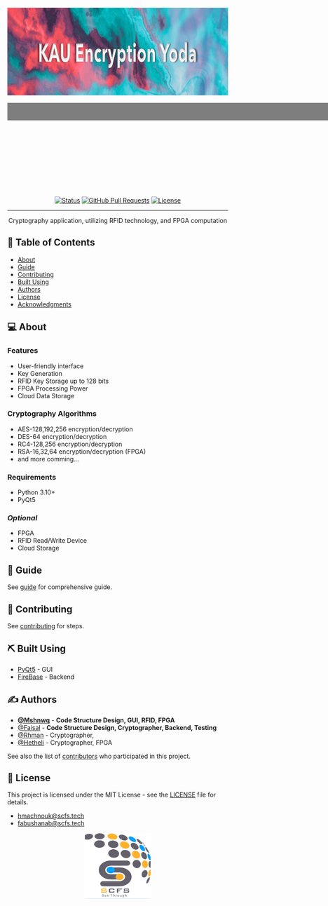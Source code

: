 <p align="center">
  <a href="" rel="noopener">
    <img width=2000px height=200px src="assets/images/KAU E Y.jpeg" alt="Project logo">
    <div style="background-image: url('https://github.com/Mshnwq/Encryption-Application/blob/main/assets/images/KAU E Y.jpeg');
                background-size: cover;
                background-position: center;
                width: 2000px;
                height: 200px;
                display: inline-block;">
      <h3 align="center" style="margin: 0; padding: 10px; background-color: rgba(0, 0, 0, 0.5); color: white;">EE495 Cryptography</h3>
    </div>
  </a>
</p>

<div align="center">

[![Status](https://img.shields.io/badge/status-active-success.svg)]()
[![GitHub Pull Requests](https://img.shields.io/github/issues-pr/kylelobo/The-Documentation-Compendium.svg)](https://github.com/kylelobo/The-Documentation-Compendium/pulls)
[![License](https://img.shields.io/badge/license-MIT-blue.svg)](/LICENSE)

</div>

---

<p align="center"> Cryptography application, utilizing RFID technology, and FPGA computation
    <br> 
</p>

## 📖 Table of Contents

- [About](#about)
- [Guide](#guide)
- [Contributing](#contributing)
- [Built Using](#built_using)
- [Authors](#authors)
- [License](#license)
- [Acknowledgments](#acknowledgement)

## :computer: About <a name = "about"></a>

### **Features**
- User-friendly interface
- Key Generation
- RFID Key Storage up to 128 bits
- FPGA Processing Power
- Cloud Data Storage
  
### **Cryptography Algorithms**
- AES-128,192,256 encryption/decryption
- DES-64 encryption/decryption
- RC4-128,256 encryption/decryption
- RSA-16,32,64 encryption/decryption (FPGA)
- and more comming...

### **Requirements**
- Python 3.10+
- PyQt5

### ***Optional***
- FPGA 
- RFID Read/Write Device
- Cloud Storage

## 🏁 Guide <a name = "guide"></a>

See [guide](https://github.com/Mshnwq/Encryption-Application/graphs/contributors) for comprehensive guide.

## 🚀 Contributing <a name = "contributing"></a>

See [contributing](https://github.com/Mshnwq/Encryption-Application/graphs/contributors) for steps.

## ⛏️ Built Using <a name = "built_using"></a>

- [PyQt5](https://www.qt.io/) - GUI
- [FireBase](https://firebase.google.com/) - Backend

## ✍️ Authors <a name = "authors"></a>

- [**@Mshnwq**](https://github.com/Mshnwq) - **Code Structure Design, GUI, RFID, FPGA**
- [@Faisal](https://github.com/FaisalJAbushanab) - **Code Structure Design, Cryptographer, Backend, Testing**
- [@Rhman](https://github.com/) - Cryptographer,
- [@Hetheli](https://github.com/) - Cryptographer, FPGA

See also the list of [contributors](https://github.com/Mshnwq/Encryption-Application/graphs/contributors) who participated in this project.

## 📝 License <a name="license"></a>
This project is licensed under the MIT License - see the [LICENSE](https://github.com/Mshnwq/Encryption-Application/blob/main/LICENSE) file for details.

- [hmachnouk@scfs.tech](mailto:hmachnouk@scfs.tech)
- [fabushanab@scfs.tech](mailto:fabushanab@scfs.tech)

<p align="center">
    <img width=150px height=150px src="assets/icons/SCFS.png" alt="Company logo">
</p>

